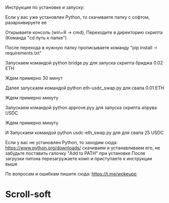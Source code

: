 Инструкция по установке и запуску:

Если у вас уже установлен Python, то скачиваете папку с софтом, разархивируете ее

Открываете консоль (win+R -> cmd), Переходите в директорию скрипта (Команда "cd путь к папке")

После перехода в нужную папку прописываете команду "pip install -r requirements.txt"

Запускаем командой python bridge.py для запуска скрипта бриджа 0.02 ETH

Ждем примерно 30 минут

Далее запускаем командой python eth-usdc_swap.py для свапа 0.01 ETH 

Ждем примерно минуту

Запускаем командой python approve.pyy для запуска скрипта апрува USDC

Ждем примерно минуту

И Запускаем командой python usdc-eth_swap.py для для свапа 25 USDC

Если у вас не установлен Python, то заходим сюда: https://www.python.org/downloads/ скачиваем и устанавливаем его, не забудьте поставить галочку "Add to PATH" при установке После загрузки питона перезагружаете комп и приступаете к инструкции выше

По вопросам и ошибкам пишите сюда: https://t.me/wokeupp
 
# Scroll-soft
 
